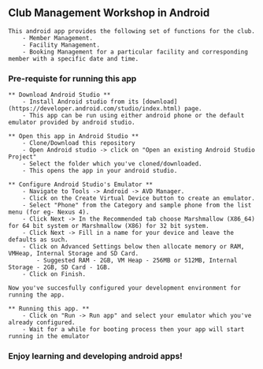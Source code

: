 ## Club Management Workshop in Android
    This android app provides the following set of functions for the club.
        - Member Management.
        - Facility Management.
        - Booking Management for a particular facility and corresponding member with a specific date and time.

### Pre-requiste for running this app
    ** Download Android Studio **
        - Install Android studio from its [download](https://developer.android.com/studio/index.html) page.
        - This app can be run using either android phone or the default emulator provided by android studio.
    
    ** Open this app in Android Studio **
        - Clone/Download this repository
        - Open Android studio -> click on "Open an existing Android Studio Project"
        - Select the folder which you've cloned/downloaded.
        - This opens the app in your android studio.
    
    ** Configure Android Studio's Emulator **
        - Navigate to Tools -> Android -> AVD Manager.
        - Click on the Create Virtual Device button to create an emulator.
        - Select "Phone" from the Category and sample phone from the list menu (for eg- Nexus 4).
        - Click Next -> In the Recommended tab choose Marshmallow (X86_64) for 64 bit system or Marshmallow (X86) for 32 bit system.
        - Click Next -> Fill in a name for your device and leave the defaults as such.
        - Click on Advanced Settings below then allocate memory or RAM, VMHeap, Internal Storage and SD Card.
            - Suggested RAM - 2GB, VM Heap - 256MB or 512MB, Internal Storage - 2GB, SD Card - 1GB.
        - Click on Finish.
    
    Now you've succesfully configured your development environment for running the app.
    
    ** Running this app. **
        - Click on "Run -> Run app" and select your emulator which you've already configured.
        - Wait for a while for booting process then your app will start running in the emulator
        

### Enjoy learning and developing android apps!